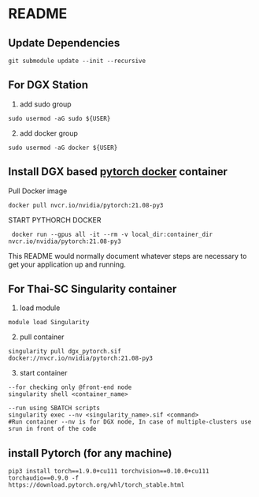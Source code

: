 # README #

## Update Dependencies ##
```commandline
git submodule update --init --recursive
```
## For DGX Station
1. add sudo group
```commandline
sudo usermod -aG sudo ${USER}
```
2. add docker group
```commandline
sudo usermod -aG docker ${USER}
```

## Install DGX based [pytorch docker](https://ngc.nvidia.com/catalog/containers/nvidia:pytorch) container
Pull Docker image
```commandline
docker pull nvcr.io/nvidia/pytorch:21.08-py3
```

START PYTHORCH DOCKER
```commandline
 docker run --gpus all -it --rm -v local_dir:container_dir nvcr.io/nvidia/pytorch:21.08-py3
```

This README would normally document whatever steps are necessary to get your application up and running.

## For Thai-SC Singularity container

1. load module
```commandline
module load Singularity
```
2. pull container
```commandline
singularity pull dgx_pytorch.sif docker://nvcr.io/nvidia/pytorch:21.08-py3
```
3. start container
```commandline
--for checking only @front-end node
singularity shell <container_name>

--run using SBATCH scripts
singularity exec --nv <singularity_name>.sif <command>       
#Run container --nv is for DGX node, In case of multiple-clusters use srun in front of the code
```

## install Pytorch (for any machine)
```commandline
pip3 install torch==1.9.0+cu111 torchvision==0.10.0+cu111 torchaudio==0.9.0 -f https://download.pytorch.org/whl/torch_stable.html
```
